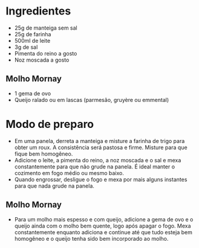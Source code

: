 Ingredientes
============

- 25g de manteiga sem sal
- 25g de farinha
- 500ml de leite
- 3g de sal
- Pimenta do reino a gosto
- Noz moscada a gosto

Molho Mornay
------------

- 1 gema de ovo
- Queijo ralado ou em lascas (parmesão, gruyère ou emmental)

Modo de preparo
===============

- Em uma panela, derreta a manteiga e misture a farinha de trigo para obter um roux.
  A consistência será pastosa e firme. Misture para que fique bem homogêneo.
- Adicione o leite, a pimenta do reino, a noz moscada e o sal e mexa constantemente para
  que não grude na panela. É ideal manter o cozimento em fogo médio ou mesmo baixo.
- Quando engrossar, desligue o fogo e mexa por mais alguns instantes para que nada grude
  na panela.

Molho Mornay
------------

- Para um molho mais espesso e com queijo, adicione a gema de ovo e o queijo ainda com
  o molho bem quente, logo após apagar o fogo. Mexa constantemente enquanto adiciona e
  continue até que tudo esteja bem homogêneo e o queijo tenha sido bem incorporado ao
  molho.

